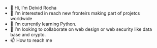 - 👋 Hi, I’m Deivid Rocha
- 👀 I’m interested in reach new fronteirs making part of projetcs worldwide
- 🌱 I’m currently learning Python.
- 💞️ I’m looking to collaborate on web design or web security like data base and crypto.
- 📫 How to reach me

<!---
deividsrocha/deividsrocha is a ✨ special ✨ repository because its `README.md` (this file) appears on your GitHub profile.
You can click the Preview link to take a look at your changes.
--->

